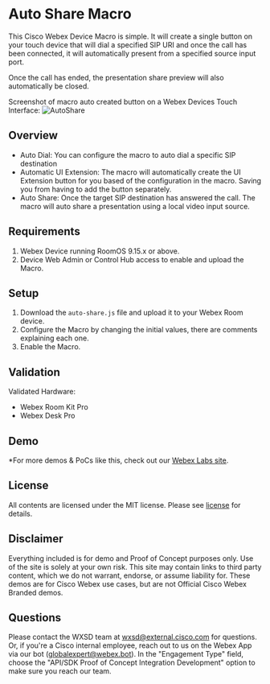# Auto Share Macro

This Cisco Webex Device Macro is simple. It will create a single button on your touch device that will dial a specified SIP URI and once the call has been connected, it will automatically present from a specified source input port.

Once the call has ended, the presentation share preview will also automatically be closed.

Screenshot of macro auto created button on a Webex Devices Touch Interface:
![AutoShare](https://user-images.githubusercontent.com/21026209/136816656-96957943-e0a2-488d-8537-600e36550778.png)


## Overview 

- Auto Dial: You can configure the macro to auto dial a specific SIP destination
- Automatic UI Extension: The macro will automatically create the UI Extension button for you based of the configuration in the macro. Saving you from having to add the button separately.
- Auto Share: Once the target SIP destination has answered the call. The macro will auto share a presentation using a local video input source.


## Requirements

1. Webex Device running RoomOS 9.15.x or above.
2. Device Web Admin or Control Hub access to enable and upload the Macro.

## Setup

1. Download the ``auto-share.js`` file and upload it to your Webex Room device.
2. Configure the Macro by changing the initial values, there are comments explaining each one.
3. Enable the Macro.

## Validation

Validated Hardware:

* Webex Room Kit Pro
* Webex Desk Pro

  
## Demo

*For more demos & PoCs like this, check out our [Webex Labs site](https://collabtoolbox.cisco.com/webex-labs).



## License

All contents are licensed under the MIT license. Please see [license](LICENSE) for details.


## Disclaimer

Everything included is for demo and Proof of Concept purposes only. Use of the site is solely at your own risk. This site may contain links to third party content, which we do not warrant, endorse, or assume liability for. These demos are for Cisco Webex use cases, but are not Official Cisco Webex Branded demos.


## Questions
Please contact the WXSD team at [wxsd@external.cisco.com](mailto:wxsd@external.cisco.com?subject=auto-share-macro) for questions. Or, if you're a Cisco internal employee, reach out to us on the Webex App via our bot (globalexpert@webex.bot). In the "Engagement Type" field, choose the "API/SDK Proof of Concept Integration Development" option to make sure you reach our team. 
